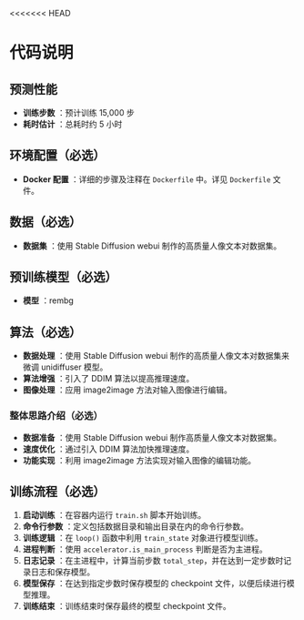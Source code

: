 <<<<<<< HEAD

# 代码说明

## 预测性能

* **训练步数** ：预计训练 15,000 步
* **耗时估计** ：总耗时约 5 小时

## 环境配置（必选）

* **Docker 配置** ：详细的步骤及注释在 `Dockerfile` 中。详见 `Dockerfile` 文件。

## 数据（必选）

* **数据集** ：使用 Stable Diffusion webui 制作的高质量人像文本对数据集。

## 预训练模型（必选）

* **模型** ：rembg

## 算法（必选）

* **数据处理** ：使用 Stable Diffusion webui 制作的高质量人像文本对数据集来微调 unidiffuser 模型。
* **算法增强** ：引入了 DDIM 算法以提高推理速度。
* **图像处理** ：应用 image2image 方法对输入图像进行编辑。

### 整体思路介绍（必选）

* **数据准备** ：使用 Stable Diffusion webui 制作高质量人像文本对数据集。
* **速度优化** ：通过引入 DDIM 算法加快推理速度。
* **功能实现** ：利用 image2image 方法实现对输入图像的编辑功能。

## 训练流程（必选）

1. **启动训练** ：在容器内运行 `train.sh` 脚本开始训练。
2. **命令行参数** ：定义包括数据目录和输出目录在内的命令行参数。
3. **训练逻辑** ：在 `loop()` 函数中利用 `train_state` 对象进行模型训练。
4. **进程判断** ：使用 `accelerator.is_main_process` 判断是否为主进程。
5. **日志记录** ：在主进程中，计算当前步数 `total_step`，并在达到一定步数时记录日志和保存模型。
6. **模型保存** ：在达到指定步数时保存模型的 checkpoint 文件，以便后续进行模型推理。
7. **训练结束** ：训练结束时保存最终的模型 checkpoint 文件。

